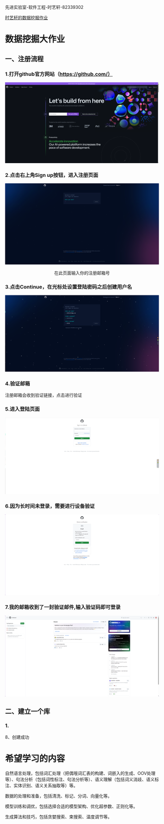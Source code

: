 <p>先进实验室-软件工程-时艺轩-82339302</p>

[时艺轩的数据挖掘作业](https://github.com/TACERS/SYXDataMining/edit/main/README.md)

# 数据挖掘大作业
## 一、注册流程
### 1.打开github官方网站（https://github.com/）
![github官网首页](https://github.com/TACERS/SYXDataMining/blob/main/1.png)
### 2.点击右上角Sign up按钮，进入注册页面
![注册页面](https://github.com/TACERS/SYXDataMining/blob/main/2.png)
<center>在此页面输入你的注册邮箱号</center>

### 3.点击Continue，在光标处设置登陆密码之后创建用户名
![注册页面](https://github.com/TACERS/SYXDataMining/blob/main/8.png)

### 4.验证邮箱
<p>注册邮箱会收到验证链接，点击进行验证</p>

### 5.进入登陆页面
![注册页面](https://github.com/TACERS/SYXDataMining/blob/main/3.png)

### 6.因为长时间未登录，需要进行设备验证
![注册页面](https://github.com/TACERS/SYXDataMining/blob/main/4.png)

### 7.我的邮箱收到了一封验证邮件,输入验证码即可登录
![注册页面](https://github.com/TACERS/SYXDataMining/blob/main/5.png)

## 二、建立一个库
### 1.







8、创建成功
# 希望学习的内容
自然语言处理，包括词汇处理（把偶哦词汇表的构建、词嵌入的生成、OOV处理等）、句法分析（包括词性标注、句法分析等）、语义理解（包括词义消歧、语义标注、实体识别、语义关系抽取等）等。

数据的处理和准备，包括清洗、标记、分词、向量化等。

模型训练和调优，包括选择合适的模型架构、优化超参数、正则化等。

生成算法和技巧，包括贪婪搜索、束搜索、温度调节等。
